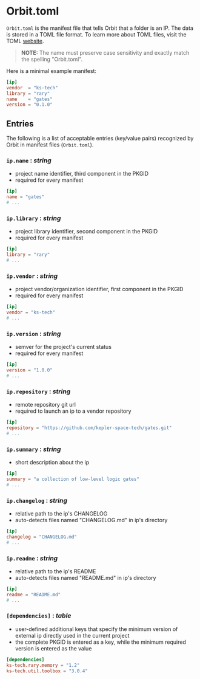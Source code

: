 # Orbit.toml

`Orbit.toml` is the manifest file that tells Orbit that a folder is an IP. The data is stored in a TOML file format. To learn more about TOML files, visit the TOML [website](https://toml.io/en/). 

> __NOTE:__ The name must preserve case sensitivity and exactly match the spelling "Orbit.toml".

Here is a minimal example manifest:
``` toml
[ip]
vendor  = "ks-tech"
library = "rary"
name    = "gates"
version = "0.1.0"
```

## Entries

The following is a list of acceptable entries (key/value pairs) recognized by Orbit in manifest files (`Orbit.toml`).

### `ip.name` : _string_
- project name identifier, third component in the PKGID
- required for every manifest

``` toml
[ip]
name = "gates"
# ...
```

### `ip.library` : _string_
- project library identifier, second component in the PKGID
- required for every manifest

``` toml
[ip]
library = "rary"
# ...
```

### `ip.vendor` : _string_
- project vendor/organization identifier, first component in the PKGID
- required for every manifest

``` toml
[ip]
vendor = "ks-tech"
# ...
```

### `ip.version` : _string_
- semver for the project's current status
- required for every manifest

``` toml
[ip]
version = "1.0.0"
# ...
```

### `ip.repository` : _string_
- remote repository git url
- required to launch an ip to a vendor repository

``` toml
[ip]
repository = "https://github.com/kepler-space-tech/gates.git"
# ...
```

### `ip.summary` : _string_
- short description about the ip

``` toml
[ip]
summary = "a collection of low-level logic gates"
# ...
```

### `ip.changelog` : _string_
- relative path to the ip's CHANGELOG
- auto-detects files named "CHANGELOG.md" in ip's directory
``` toml
[ip]
changelog = "CHANGELOG.md"
# ...
```

### `ip.readme` : _string_
- relative path to the ip's README
- auto-detects files named "README.md" in ip's directory
``` toml
[ip]
readme = "README.md"
# ...
```

### `[dependencies]` : _table_
- user-defined additional keys that specify the minimum version of external ip directly used in the current project
- the complete PKGID is entered as a key, while the minimum required version is entered as the value 

``` toml
[dependencies]
ks-tech.rary.memory = "1.2"
ks-tech.util.toolbox = "3.0.4"
```